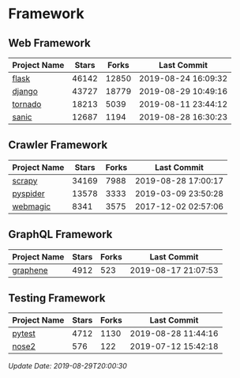 # Framework

## Web Framework

| Project Name | Stars | Forks | Last Commit |
| ------------ | ----- | ----- | ----------- |
| [flask](https://github.com/pallets/flask) | 46142 | 12850 | 2019-08-24 16:09:32 |
| [django](https://github.com/django/django) | 43727 | 18779 | 2019-08-29 10:49:16 |
| [tornado](https://github.com/tornadoweb/tornado) | 18213 | 5039 | 2019-08-11 23:44:12 |
| [sanic](https://github.com/huge-success/sanic) | 12687 | 1194 | 2019-08-28 16:30:23 |

## Crawler Framework

| Project Name | Stars | Forks | Last Commit |
| ------------ | ----- | ----- | ----------- |
| [scrapy](https://github.com/scrapy/scrapy) | 34169 | 7988 | 2019-08-28 17:00:17 |
| [pyspider](https://github.com/binux/pyspider) | 13578 | 3333 | 2019-03-09 23:50:28 |
| [webmagic](https://github.com/code4craft/webmagic) | 8341 | 3575 | 2017-12-02 02:57:06 |

## GraphQL Framework

| Project Name | Stars | Forks | Last Commit |
| ------------ | ----- | ----- | ----------- |
| [graphene](https://github.com/graphql-python/graphene) | 4912 | 523 | 2019-08-17 21:07:53 |

## Testing Framework

| Project Name | Stars | Forks | Last Commit |
| ------------ | ----- | ----- | ----------- |
| [pytest](https://github.com/pytest-dev/pytest) | 4712 | 1130 | 2019-08-28 11:44:16 |
| [nose2](https://github.com/nose-devs/nose2) | 576 | 122 | 2019-07-12 15:42:18 |

*Update Date: 2019-08-29T20:00:30*